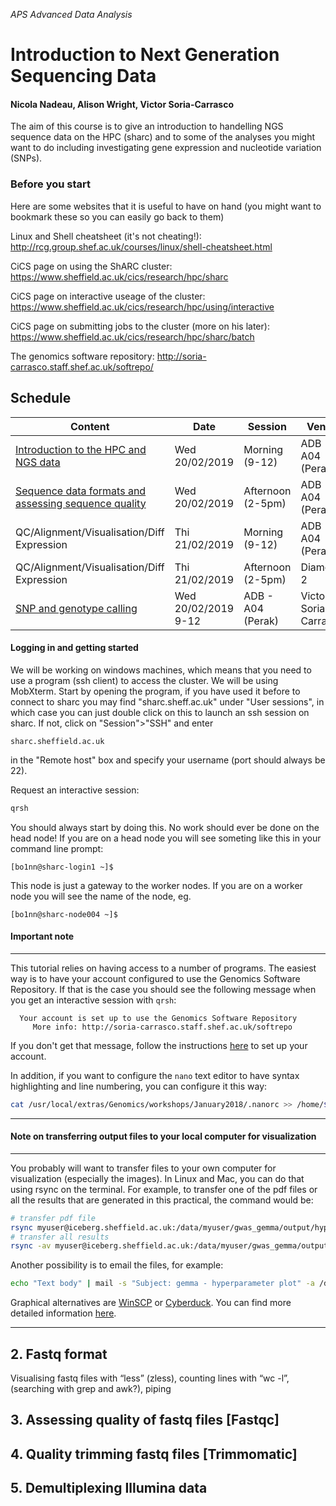 *APS Advanced Data Analysis*
# Introduction to Next Generation Sequencing Data
#### Nicola Nadeau, Alison Wright, Victor Soria-Carrasco

The aim of this course is to give an introduction to handelling NGS sequence data on the HPC (sharc) and to some of the analyses you might want to do including investigating gene expression and nucleotide variation (SNPs).

### Before you start
Here are some websites that it is useful to have on hand (you might want to bookmark these so you can easily go back to them)

Linux and Shell cheatsheet (it's not cheating!): http://rcg.group.shef.ac.uk/courses/linux/shell-cheatsheet.html

CiCS page on using the ShARC cluster: https://www.sheffield.ac.uk/cics/research/hpc/sharc

CiCS page on interactive useage of the cluster: https://www.sheffield.ac.uk/cics/research/hpc/using/interactive

CiCS page on submitting jobs to the cluster (more on his later): https://www.sheffield.ac.uk/cics/research/hpc/sharc/batch

The genomics software repository: http://soria-carrasco.staff.shef.ac.uk/softrepo/

## Schedule
Content | Date | Session | Venue | Lead
------- | ---- | ------- | ----- | -----
[Introduction to the HPC and NGS data](https://github.com/visoca/MolEcolStats-introNGSdata/blob/master/test.md) | Wed 20/02/2019 | Morning (9-12) | ADB - A04 (Perak) | Nicola Nadeau
[Sequence data formats and assessing sequence quality](https://github.com/visoca/MolEcolStats-introNGSdata/blob/master/test.md) | Wed 20/02/2019 | Afternoon (2-5pm) | ADB - A04 (Perak) | Nicola Nadeau
QC/Alignment/Visualisation/Diff Expression | Thi 21/02/2019  | Morning (9-12) | ADB - A04 (Perak) | Alison Wright
QC/Alignment/Visualisation/Diff Expression | Thi 21/02/2019  | Afternoon (2-5pm) | Diamond 2 | Alison Wright
[SNP and genotype calling](https://github.com/visoca/variant_calling) | Wed 20/02/2019 9-12 | ADB - A04 (Perak) | Victor Soria-Carrasco

#### Logging in and getting started
We will be working on windows machines, which means that you need to use a program (ssh client) to access the cluster. We will be using MobXterm. Start by opening the program, if you have used it before to connect to sharc you may find "sharc.sheff.ac.uk" under "User sessions", in which case you can just double click on this to launch an ssh session on sharc. If not, click on "Session">"SSH" and enter
```
sharc.sheffield.ac.uk
```
in the "Remote host" box and specify your username (port should always be 22).

Request an interactive session:
```bash
qrsh
```
You should always start by doing this. No work should ever be done on the head node! If you are on a head node you will see someting like this in your command line prompt:
```
[bo1nn@sharc-login1 ~]$
```
This node is just a gateway to the worker nodes. If you are on a worker node you will see the name of the node, eg.
```
[bo1nn@sharc-node004 ~]$
```
#### Important note
***
This tutorial relies on having access to a number of programs. The easiest way is to have your account configured to use the Genomics Software Repository. If that is the case you should see the following message when you get an interactive session with ```qrsh```:
```
  Your account is set up to use the Genomics Software Repository
     More info: http://soria-carrasco.staff.shef.ac.uk/softrepo
```
If you don't get that message, follow the instructions [here](http://soria-carrasco.staff.shef.ac.uk/softrepo/) to set up your account.

In addition, if you want to configure the ```nano``` text editor to have syntax highlighting and line numbering, you can configure it this way:
```bash
cat /usr/local/extras/Genomics/workshops/January2018/.nanorc >> /home/$USER/.nanorc
```
***

#### Note on transferring output files to your local computer for visualization
***
You probably will want to transfer files to your own computer for visualization (especially the images). In Linux and Mac, you can do that using rsync on the terminal. For example, to transfer one of the pdf files or all the results that are generated in this practical, the command would be: 
```bash
# transfer pdf file
rsync myuser@iceberg.sheffield.ac.uk:/data/myuser/gwas_gemma/output/hyperparameters.pdf ./
# transfer all results
rsync -av myuser@iceberg.sheffield.ac.uk:/data/myuser/gwas_gemma/output ./
```
Another possibility is to email the files, for example:
```bash
echo "Text body" | mail -s "Subject: gemma - hyperparameter plot" -a /data/myuser/gwas_gemma/output/hyperparameters.pdf your@email
```
Graphical alternatives are [WinSCP](http://dsavas.staff.shef.ac.uk/software/xconnect/winscp.html) or [Cyberduck](http://www.macupdate.com/app/mac/8392/cyberduck). You can find more detailed information [here](https://www.sheffield.ac.uk/wrgrid/using/access).

***

## 2. Fastq format
Visualising fastq files with “less” (zless), counting lines with “wc -l”, (searching with grep and awk?), piping

## 3. Assessing quality of fastq files [Fastqc]

## 4. Quality trimming fastq files [Trimmomatic]

## 5. Demultiplexing Illumina data
